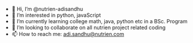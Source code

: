 - 👋 Hi, I’m @nutrien-adisandhu
- 👀 I’m interested in python, javaScript
- 🌱 I’m currently learning college math, java, python etc in a BSc. Program
- 💞️ I’m looking to collaborate on all nutrien project related coding
- 📫 How to reach me: adi.sandhu@nutrien.com

<!---
nutrien-adisandhu/nutrien-adisandhu is a ✨ special ✨ repository because its `README.md` (this file) appears on your GitHub profile.
You can click the Preview link to take a look at your changes.
--->
